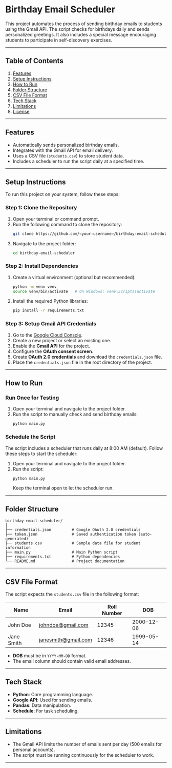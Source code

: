 # Birthday Email Scheduler

This project automates the process of sending birthday emails to students using the Gmail API. The script checks for birthdays daily and sends personalized greetings. It also includes a special message encouraging students to participate in self-discovery exercises.

---

## Table of Contents
1. [Features](#features)
2. [Setup Instructions](#setup-instructions)
3. [How to Run](#how-to-run)
4. [Folder Structure](#folder-structure)
5. [CSV File Format](#csv-file-format)
6. [Tech Stack](#tech-stack)
7. [Limitations](#limitations)
8. [License](#license)

---

## Features
- Automatically sends personalized birthday emails.
- Integrates with the Gmail API for email delivery.
- Uses a CSV file (`students.csv`) to store student data.
- Includes a scheduler to run the script daily at a specified time.

---

## Setup Instructions
To run this project on your system, follow these steps:

### Step 1: Clone the Repository
1. Open your terminal or command prompt.
2. Run the following command to clone the repository:
   ```bash
   git clone https://github.com/<your-username>/birthday-email-scheduler.git
    ```
3. Navigate to the project folder:
   ```bash
   cd birthday-email-scheduler
   ```

### Step 2: Install Dependencies
1. Create a virtual environment (optional but recommended):
   ```bash
   python -m venv venv
   source venv/bin/activate   # On Windows: venv\Scripts\activate
   ```
2. Install the required Python libraries:
   ```bash
   pip install -r requirements.txt
   ```

### Step 3: Setup Gmail API Credentials
1. Go to the [Google Cloud Console](https://console.cloud.google.com/).
2. Create a new project or select an existing one.
3. Enable the **Gmail API** for the project.
4. Configure the **OAuth consent screen**.
5. Create **OAuth 2.0 credentials** and download the `credentials.json` file.
6. Place the `credentials.json` file in the root directory of the project.

---

## How to Run
### Run Once for Testing
1. Open your terminal and navigate to the project folder.
2. Run the script to manually check and send birthday emails:
   ```bash
   python main.py
   ```

### Schedule the Script
The script includes a scheduler that runs daily at 8:00 AM (default). Follow these steps to start the scheduler:
1. Open your terminal and navigate to the project folder.
2. Run the script:
   ```bash
   python main.py
   ```
   Keep the terminal open to let the scheduler run.

---

## Folder Structure
```
birthday-email-scheduler/
│
├── credentials.json         # Google OAuth 2.0 credentials
├── token.json               # Saved authentication token (auto-generated)
├── students.csv             # Sample data file for student information
├── main.py                  # Main Python script
├── requirements.txt         # Python dependencies
└── README.md                # Project documentation
```

---

## CSV File Format
The script expects the `students.csv` file in the following format:

| Name       | Email               | Roll Number | DOB       |
|------------|---------------------|-------------|-----------|
| John Doe   | johndoe@gmail.com   | 12345       | 2000-12-06 |
| Jane Smith | janesmith@gmail.com | 12346       | 1999-05-14 |

- **DOB** must be in `YYYY-MM-DD` format.
- The email column should contain valid email addresses.

---

## Tech Stack
- **Python**: Core programming language.
- **Google API**: Used for sending emails.
- **Pandas**: Data manipulation.
- **Schedule**: For task scheduling.

---

## Limitations
- The Gmail API limits the number of emails sent per day (500 emails for personal accounts).
- The script must be running continuously for the scheduler to work.

---